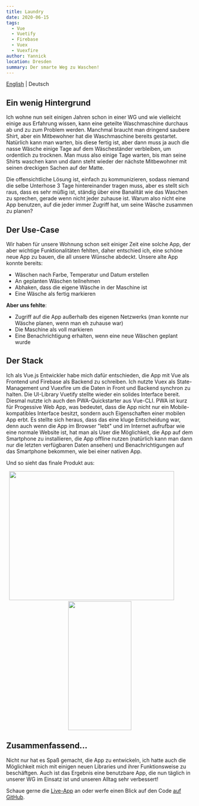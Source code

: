 ```yaml
---
title: Laundry
date: 2020-06-15
tags: 
  - Vue
  - Vuetify
  - Firebase
  - Vuex
  - Vuexfire
author: Yannick
location: Dresden
summary: Der smarte Weg zu Waschen!
---
```


[English](/en/2020/06/15/laundry/) | Deutsch

## Ein wenig Hintergrund

Ich wohne nun seit einigen Jahren schon in einer WG und wie vielleicht einige aus Erfahrung wissen, kann eine geteilte Waschmaschine durchaus ab und zu zum Problem werden. Manchmal braucht man dringend saubere Shirt, aber ein Mitbewohner hat die Waschmaschine bereits gestartet. Natürlich kann man warten, bis diese fertig ist, aber dann muss ja auch die nasse Wäsche einige Tage auf dem Wäscheständer verbleiben, um ordentlich zu trocknen. Man muss also einige Tage warten, bis man seine Shirts waschen kann und dann steht wieder der nächste Mitbewohner mit seinen dreckigen Sachen auf der Matte.

Die offensichtliche Lösung ist, einfach zu kommunizieren, sodass niemand die selbe Unterhose 3 Tage hintereinander tragen muss, aber es stellt sich raus, dass es sehr müßig ist, ständig über eine Banalität wie das Waschen zu sprechen, gerade wenn nicht jeder zuhause ist.
Warum also nicht eine App benutzen, auf die jeder immer Zugriff hat, um seine Wäsche zusammen zu planen?

## Der Use-Case

Wir haben für unsere Wohnung schon seit einiger Zeit eine solche App, der aber wichtige Funktionalitäten fehlten, daher entschied ich, eine schöne neue App zu bauen, die all unsere Wünsche abdeckt. Unsere alte App konnte bereits:

- Wäschen nach Farbe, Temperatur und Datum erstellen
- An geplanten Wäschen teilnehmen
- Abhaken, dass die eigene Wäsche in der Maschine ist
- Eine Wäsche als fertig markieren

**Aber uns fehlte**:

- Zugriff auf die App außerhalb des eigenen Netzwerks (man konnte nur Wäsche planen, wenn man eh zuhause war)
- Die Maschine als voll markieren
- Eine Benachrichtigung erhalten, wenn eine neue Wäschen geplant wurde

## Der Stack

Ich als Vue.js Entwickler habe mich dafür entschieden, die App mit Vue als Frontend und Firebase als Backend zu schreiben. Ich nutzte Vuex als State-Management und Vuexfire um die Daten in Front und Backend synchron zu halten. Die UI-Library Vuetify stellte wieder ein solides Interface bereit. Diesmal nutzte ich auch den PWA-Quickstarter aus Vue-CLI. PWA ist kurz für Progessive Web App, was bedeutet, dass die App nicht nur ein Mobile-kompatibles Interface besitzt, sondern auch Eigenschaften einer mobilen App erbt. Es stellte sich heraus, dass das eine kluge Entscheidung war, denn auch wenn die App im Browser "lebt" und im Internet aufrufbar wie eine normale Website ist, hat man als User die Möglichkeit, die App auf dem Smartphone zu installieren, die App offline nutzen (natürlich kann man dann nur die letzten verfügbaren Daten ansehen) und Benachrichtigungen auf das Smartphone bekommen, wie bei einer nativen App.

Und so sieht das finale Produkt aus:

<p align="center">
  <img src="https://user-images.githubusercontent.com/33640025/85009695-29d42580-b15f-11ea-98a5-812e3a185562.png" width="444" height="346"/>
  <!--   -->&nbsp;&nbsp;&nbsp;&nbsp;&nbsp;&nbsp;&nbsp;&nbsp;&nbsp;&nbsp;<!--   -->
  <img src="https://user-images.githubusercontent.com/33640025/85009696-2a6cbc00-b15f-11ea-964a-6fdaf70f665b.png" width="170" height="346"/>
</p>

## Zusammenfassend...

Nicht nur hat es Spaß gemacht, die App zu entwickeln, ich hatte auch die Möglichkeit mich mit einigen neuen Libraries und ihrer Funktionsweise zu beschäftgen. Auch ist das Ergebnis eine benutzbare App, die nun täglich in unserer WG im Einsatz ist und unseren Alltag sehr verbessert!

Schaue gerne die [Live-App](https://laundry.yannickspoerl.de) an oder werfe einen Blick auf den Code [auf GitHub](https://github.com/YannickSpoerl/laundry).